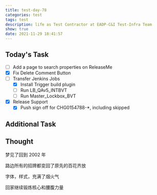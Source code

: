 ```yaml
---
title: test-day-78
categories: test
tags: test
description: life as Test Contractor at EADP-C&I Test-Infra Team
show: true
date: 2021-11-29 18:41:57
---
```

## Today's Task
- [ ] Add a page to search properties on ReleaseMe
- [x] Fix Delete Comment Button
- [ ] Transfer Jenkins Jobs
    - [x] Install Trigger build plugin
    - [ ] Run LB_QAv5_INTBVT
    - [ ] Run Master_Lockbox_BVT
- [x] Release Support
    - [x] Push sign off for CHG0154788-*, including skipped

## Additional Task 

## Thought

梦见了回到 2002 年

路边所有的招牌都变回了原先的百花齐放

字体，样式，充满了烟火气

回家继续锻炼核心和腰腹力量
